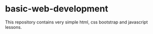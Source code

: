 # basic-web-development
This repository contains very simple html, css bootstrap and javascript lessons.
